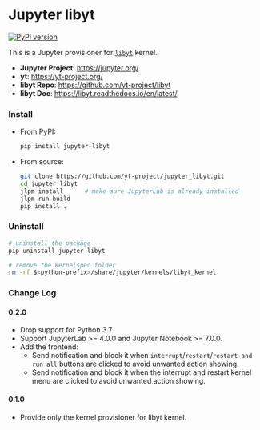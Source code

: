 # Jupyter libyt

[![PyPI version](https://badge.fury.io/py/jupyter-libyt.svg)](https://badge.fury.io/py/jupyter-libyt)

This is a Jupyter provisioner for [`libyt`](https://github.com/yt-project/libyt) kernel.

- **Jupyter Project**: https://jupyter.org/
- **yt**: https://yt-project.org/
- **libyt Repo**: https://github.com/yt-project/libyt
- **libyt Doc**: https://libyt.readthedocs.io/en/latest/

### Install

- From PyPI:
  ```bash
  pip install jupyter-libyt
  ```
- From source:
  ```bash
  git clone https://github.com/yt-project/jupyter_libyt.git
  cd jupyter_libyt
  jlpm install      # make sure JupyterLab is already installed
  jlpm run build
  pip install .
  ```

### Uninstall

```bash
# uninstall the package
pip uninstall jupyter-libyt

# remove the kernelspec folder
rm -rf $<python-prefix>/share/jupyter/kernels/libyt_kernel
```

### Change Log

#### 0.2.0

- Drop support for Python 3.7.
- Support JupyterLab >= 4.0.0 and Jupyter Notebook >= 7.0.0.
- Add the frontend:
  - Send notification and block it when `interrupt`/`restart`/`restart and run all` buttons are
    clicked to avoid unwanted action showing.
  - Send notification and block it when the interrupt and restart kernel menu are clicked to avoid
    unwanted action showing.

#### 0.1.0

- Provide only the kernel provisioner for libyt kernel.
